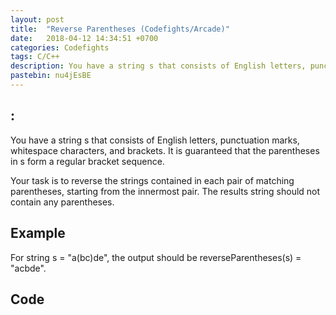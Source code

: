 ```yaml
---
layout: post
title:  "Reverse Parentheses (Codefights/Arcade)"
date:   2018-04-12 14:34:51 +0700
categories: Codefights
tags: C/C++
description: You have a string s that consists of English letters, punctuation marks, whitespace characters, and brackets. It is guaranteed that the parentheses in s form a regular bracket sequence.
pastebin: nu4jEsBE
---
```

## :
You have a string s that consists of English letters, punctuation marks, whitespace characters, and brackets. It is guaranteed that the parentheses in s form a regular bracket sequence.

Your task is to reverse the strings contained in each pair of matching parentheses, starting from the innermost pair. The results string should not contain any parentheses.

## Example

For string s = "a(bc)de", the output should be
reverseParentheses(s) = "acbde".
## Code


